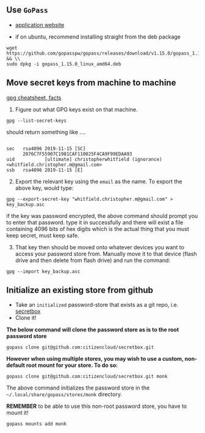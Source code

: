 ## Use `GoPass` 
* [application website](https://www.gopass.pw/)

* if on ubuntu, recommend installing straight from the deb package

```
wget https://github.com/gopasspw/gopass/releases/download/v1.15.0/gopass_1.15.0_linux_amd64.deb && \\
sudo dpkg -i gopass_1.15.0_linux_amd64.deb
```


## Move secret keys from machine to machine

[gpg cheatsheet, facts](http://irtfweb.ifa.hawaii.edu/~lockhart/gpg/)

1. Figure out what GPG keys exist on that machine.

```
gpg --list-secret-keys
```

should return something like ....

```

sec   rsa4096 2019-11-15 [SC]
      2076C7F55907C1981CAF110025F4CA9F99EDAA93
uid           [ultimate] christopherwhitfield (ignorance) <whitfield.christopher.m@gmail.com>
ssb   rsa4096 2019-11-15 [E]

```


2. Export the relevant key using the `email` as the name. To export the above key, would type:

```
gpg --export-secret-key "whitfield.christopher.m@gmail.com" > key_backup.asc
```

if the key was password encrypted, the above command should prompt you to enter that password. type it in successfully and there will exist
a file containing 4096 bits of hex digits which is the actual thing that you must keep secret, must keep safe.


3. That key then should be moved onto whatever devices you want to access your password store from. Manually move it to that device (flash drive and then delete from flash drive) and run the command:

```
gpg --import key_backup.asc
```

## Initialize an existing store from github

* Take an `initialized` password-store that exists as a git repo, i.e. [secretbox](https://github.com/citizencloud/secretbox)
* Clone it!


**The below command will clone the password store as is to the root password store**

```
gopass clone git@github.com:citizencloud/secretbox.git
```

**However when using multiple stores, you may wish to use a custom, non-default root mount for your store. To do so:**

```
gopass clone git@github.com:citizencloud/secretbox.git monk
```

The above command initializes the password store in the `~/.local/share/gopass/stores/monk` directory.

**REMEMBER** to be able to use this non-root password store, you have to mount it!

```
gopass mounts add monk
```

